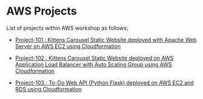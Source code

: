 # AWS Projects

List of projects within AWS workshop as follows;

- [Project-101 : Kittens Carousel Static Website deployed with Apache Web Server on AWS EC2 using Cloudformation](./101-kittens-carousel-static-website-ec2/README.md)

- [Project-102 : Kittens Carousel Static Website deployed on AWS Application Load Balancer with Auto Scaling Group using AWS Cloudformation](./102-kittens-carousel-static-website-alb-asg/README.md)

- [Project-103 : To-Do Web API (Python Flask) deployed on AWS EC2 and RDS using Cloudformation](./103-to-do-web-api-ec2-rds/README.md)
